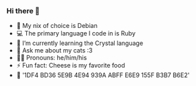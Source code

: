 ### Hi there 👋

- 🐧 My nix of choice is Debian
- 💻 The primary language I code in is Ruby
- 🌱 I’m currently learning the Crystal language
- 💬 Ask me about my cats :3
- 🏳️‍🌈 Pronouns: he/him/his
- ⚡ Fun fact: Cheese is my favorite food
- 🔑 '1DF4 BD36 5E9B 4E94 939A ABFF E6E9 155F B3B7 B6E2'
